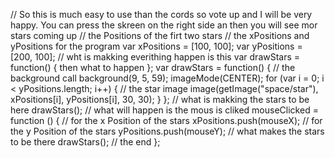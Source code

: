 // So this is much easy to use than the cords so vote up and I will be very happy. You can press the skreen on the right side an then you will see mor stars coming up
// the Positions of the firt two stars
// the xPositions and  yPositions for the program
var xPositions = [100, 100];
var yPositions = [200, 100];
// wht is makking everithing happen is this var drawStars = function() { then what to happen };
var drawStars = function() {
    // the background call
    background(9, 5, 59);
    imageMode(CENTER);
    for (var i = 0; i < yPositions.length; i++) {
        // the star image
        image(getImage("space/star"), xPositions[i], yPositions[i], 30, 30);
    }
};
// what is makking the stars to be here 
drawStars();
// what will happen is the mous is cliked 
mouseClicked = function () {
    // for the x Position of the stars
   xPositions.push(mouseX); 
   // for the y Position of the stars
    yPositions.push(mouseY); 
    // what makes the stars to be there 
    drawStars();
    // the end
};
